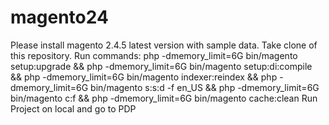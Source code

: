 # magento24

Please install magento 2.4.5 latest version with sample data.
Take clone of this repository.
Run commands: php -dmemory_limit=6G bin/magento setup:upgrade && php -dmemory_limit=6G bin/magento setup:di:compile && php -dmemory_limit=6G bin/magento indexer:reindex && php -dmemory_limit=6G bin/magento s:s:d -f en_US && php -dmemory_limit=6G bin/magento c:f && php -dmemory_limit=6G bin/magento cache:clean
Run Project on local and go to PDP
